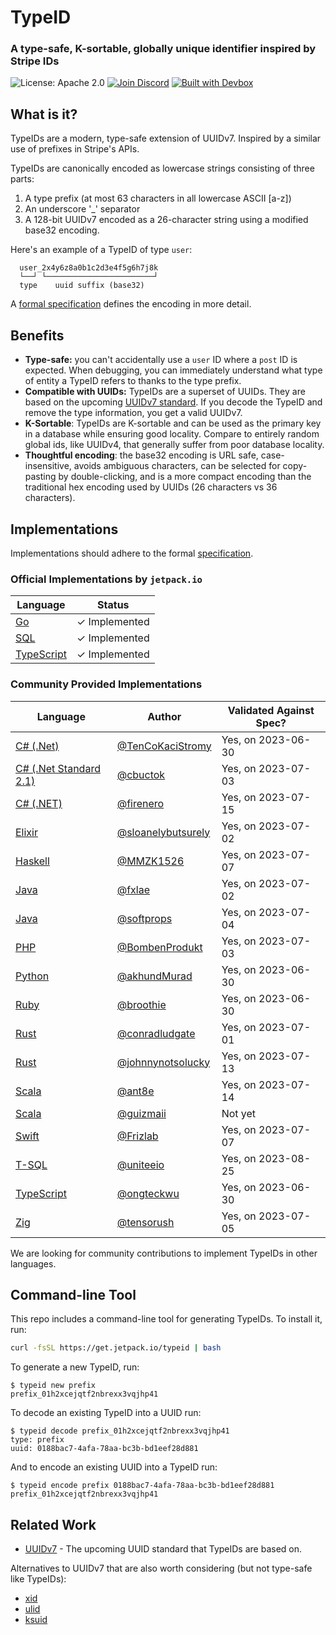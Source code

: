 # TypeID

### A type-safe, K-sortable, globally unique identifier inspired by Stripe IDs

![License: Apache 2.0](https://img.shields.io/github/license/jetpack-io/typeid) [![Join Discord](https://img.shields.io/discord/903306922852245526?color=7389D8&label=discord&logo=discord&logoColor=ffffff)](https://discord.gg/agbskCJXk2) [![Built with Devbox](https://jetpack.io/img/devbox/shield_galaxy.svg)](https://jetpack.io/devbox/)

## What is it?
TypeIDs are a modern, type-safe extension of UUIDv7. Inspired by a similar use of prefixes
in Stripe's APIs.

TypeIDs are canonically encoded as lowercase strings consisting of three parts:
1. A type prefix (at most 63 characters in all lowercase ASCII [a-z])
2. An underscore '_' separator
3. A 128-bit UUIDv7 encoded as a 26-character string using a modified base32 encoding.

Here's an example of a TypeID of type `user`:

```
  user_2x4y6z8a0b1c2d3e4f5g6h7j8k
  └──┘ └────────────────────────┘
  type    uuid suffix (base32)
```

A [formal specification](./spec) defines the encoding in more detail.

## Benefits
+ **Type-safe:** you can't accidentally use a `user` ID where a `post` ID is expected. When debugging, you can
  immediately understand what type of entity a TypeID refers to thanks to the type prefix.
+ **Compatible with UUIDs:** TypeIDs are a superset of UUIDs. They are based on the upcoming [UUIDv7 standard](https://www.ietf.org/archive/id/draft-peabody-dispatch-new-uuid-format-04.html#name-uuid-version-7). If you decode the TypeID and remove the type information, you get a valid UUIDv7.
+ **K-Sortable**: TypeIDs are K-sortable and can be used as the primary key in a database while ensuring good
  locality. Compare to entirely random global ids, like UUIDv4, that generally suffer from poor database locality.
+ **Thoughtful encoding**: the base32 encoding is URL safe, case-insensitive, avoids ambiguous characters, can be
  selected for copy-pasting by double-clicking, and is a more compact encoding than the traditional hex encoding used by UUIDs (26 characters vs 36 characters).

## Implementations
Implementations should adhere to the formal [specification](./spec).

### Official Implementations by `jetpack.io`
| Language | Status |
| -------- | ------ |
| [Go](https://github.com/jetpack-io/typeid-go) | ✓ Implemented |
| [SQL](https://github.com/jetpack-io/typeid-sql) | ✓ Implemented |
| [TypeScript](https://github.com/jetpack-io/typeid-js) | ✓ Implemented |

### Community Provided Implementations
| Language | Author | Validated Against Spec? |
| -------- | ------ | ---------------------- |
| [C# (.Net)](https://github.com/TenCoKaciStromy/typeid-dotnet) | [@TenCoKaciStromy](https://github.com/TenCoKaciStromy) | Yes, on 2023-06-30 |
| [C# (.Net Standard 2.1)](https://github.com/cbuctok/typeId) | [@cbuctok](https://github.com/cbuctok) | Yes, on 2023-07-03 |
| [C# (.NET)](https://github.com/firenero/TypeId) | [@firenero](https://github.com/firenero) | Yes, on 2023-07-15 |
| [Elixir](https://github.com/sloanelybutsurely/typeid-elixir) | [@sloanelybutsurely](https://github.com/sloanelybutsurely) | Yes, on 2023-07-02 |
| [Haskell](https://github.com/MMZK1526/mmzk-typeid) | [@MMZK1526](https://github.com/MMZK1526) | Yes, on 2023-07-07 |
| [Java](https://github.com/fxlae/typeid-java) | [@fxlae](https://github.com/fxlae) | Yes, on 2023-07-02 |
| [Java](https://github.com/softprops/typeid-java) | [@softprops](https://github.com/softprops) | Yes, on 2023-07-04 |
| [PHP](https://github.com/BombenProdukt/typeid) | [@BombenProdukt](https://github.com/BombenProdukt) | Yes, on 2023-07-03 |
| [Python](https://github.com/akhundMurad/typeid-python) | [@akhundMurad](https://github.com/akhundMurad) | Yes, on 2023-06-30 |
| [Ruby](https://github.com/broothie/typeid-ruby) | [@broothie](https://github.com/broothie) | Yes, on 2023-06-30 |
| [Rust](https://github.com/conradludgate/type-safe-id) | [@conradludgate](https://github.com/conradludgate) | Yes, on 2023-07-01 |
| [Rust](https://github.com/johnnynotsolucky/strong_id) | [@johnnynotsolucky](https://github.com/johnnynotsolucky) | Yes, on 2023-07-13 |
| [Scala](https://github.com/ant8e/uuid4cats-effect) | [@ant8e](https://github.com/ant8e) | Yes, on 2023-07-14 |
| [Scala](https://github.com/guizmaii-opensource/zio-uuid) | [@guizmaii](https://github.com/guizmaii) | Not yet |
| [Swift](https://github.com/Frizlab/swift-typeid) | [@Frizlab](https://github.com/Frizlab) | Yes, on 2023-07-07 |
| [T-SQL](https://github.com/uniteeio/typeid_tsql) | [@uniteeio](https://github.com/uniteeio) | Yes, on 2023-08-25 |
| [TypeScript](https://github.com/ongteckwu/typeid-ts) | [@ongteckwu](https://github.com/ongteckwu) | Yes, on 2023-06-30 |
| [Zig](https://github.com/tensorush/zig-typeid) | [@tensorush](https://github.com/tensorush) | Yes, on 2023-07-05 |

We are looking for community contributions to implement TypeIDs in other languages.

## Command-line Tool
This repo includes a command-line tool for generating TypeIDs. To install it, run:

```bash
curl -fsSL https://get.jetpack.io/typeid | bash
```

To generate a new TypeID, run:

```console
$ typeid new prefix
prefix_01h2xcejqtf2nbrexx3vqjhp41
```

To decode an existing TypeID into a UUID run:

```console
$ typeid decode prefix_01h2xcejqtf2nbrexx3vqjhp41
type: prefix
uuid: 0188bac7-4afa-78aa-bc3b-bd1eef28d881
```

And to encode an existing UUID into a TypeID run:

```console
$ typeid encode prefix 0188bac7-4afa-78aa-bc3b-bd1eef28d881
prefix_01h2xcejqtf2nbrexx3vqjhp41
```

## Related Work
+ [UUIDv7](https://www.ietf.org/archive/id/draft-peabody-dispatch-new-uuid-format-04.html#name-uuid-version-7) - The upcoming UUID standard that TypeIDs are based on.

Alternatives to UUIDv7 that are also worth considering (but not type-safe like TypeIDs):
+ [xid](https://github.com/rs/xid)
+ [ulid](https://github.com/ulid)
+ [ksuid](https://github.com/segmentio/ksuid)
